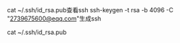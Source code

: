 cat ~/.ssh/id_rsa.pub查看ssh
ssh-keygen -t rsa -b 4096 -C "2739675600@eqq.com"生成ssh



cat ~/.ssh/id_rsa.pub
